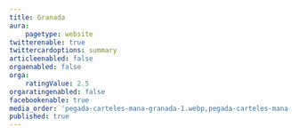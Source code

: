```yaml
---
title: Granada
aura:
    pagetype: website
twitterenable: true
twittercardoptions: summary
articleenabled: false
orgaenabled: false
orga:
    ratingValue: 2.5
orgaratingenabled: false
facebookenable: true
media_order: 'pegada-carteles-mana-granada-1.webp,pegada-carteles-mana-granada-2.webp,pegada-carteles-mana-granada-3.webp,pegada-carteles-mana-granada-4.webp,pegada-carteles-mana-granada-5.webp,pegada-carteles-mana-granada-6.webp,pegada-carteles-mana-granada-7.webp,pegada-carteles-mana-granada-8.webp,pegada-carteles-mana-granada-9.webp,pegada-carteles-mana-granada-10.webp,pegada-carteles-mana-granada-11.webp,pegada-carteles-mana-granada-12.webp,pegada-carteles-mana-granada-13.webp,pegada-carteles-mana-granada-14.webp,pegada-carteles-mana-granada-15.webp,pegada-carteles-mana-granada-16.webp,pegada-carteles-mana-granada-17.webp,pegada-carteles-mana-granada-18.webp,pegada-carteles-mana-granada-19.webp,pegada-carteles-mana-granada-20.webp,pegada-carteles-mana-granada-21.webp,pegada-carteles-mana-granada-22.webp,pegada-carteles-mana-granada-23.webp,pegada-carteles-mana-granada-24.webp,pegada-carteles-mana-granada-25.webp,pegada-carteles-mana-granada-26.webp,pegada-carteles-mana-granada-27.webp,pegada-carteles-mana-granada-28.webp,pegada-carteles-mana-granada-29.webp,pegada-carteles-mana-granada-30.webp,pegada-carteles-mana-granada-31.webp,pegada-carteles-mana-granada-32.webp,pegada-carteles-mana-granada-33.webp,pegada-carteles-mana-granada-34.webp,pegada-carteles-mana-granada-35.webp,pegada-carteles-mana-granada-36.webp,pegada-carteles-mana-granada-37.webp,pegada-carteles-mana-granada-38.webp,pegada-carteles-mana-granada-39.webp,pegada-carteles-mana-granada-40.webp,pegada-carteles-mana-granada-41.webp,pegada-carteles-mana-granada-42.webp,pegada-carteles-mana-granada-43.webp,pegada-carteles-mana-granada-44.webp,pegada-carteles-mana-granada-45.webp,pegada-carteles-mana-granada-46.webp,pegada-carteles-mana-granada-47.webp,pegada-carteles-mana-granada-48.webp,pegada-carteles-mana-granada-49.webp,pegada-carteles-mana-granada-50.webp,pegada-carteles-mana-granada-51.webp,pegada-carteles-mana-granada-52.webp,pegada-carteles-mana-granada-53.webp,pegada-carteles-mana-granada-54.webp,pegada-carteles-mana-granada-55.webp,pegada-carteles-mana-granada-56.webp,pegada-carteles-mana-granada-57.webp,pegada-carteles-mana-granada-58.webp,pegada-carteles-mana-granada-59.webp,pegada-carteles-mana-granada-60.webp,pegada-carteles-mana-granada-61.webp,pegada-carteles-mana-granada-62.webp,pegada-carteles-mana-granada-63.webp,pegada-carteles-mana-granada-64.webp,pegada-carteles-mana-granada-65.webp,pegada-carteles-mana-granada-66.webp,pegada-carteles-mana-granada-67.webp,pegada-carteles-mana-granada-68.webp,pegada-carteles-mana-granada-69.webp,pegada-carteles-mana-granada-71.webp,pegada-carteles-mana-granada-72.webp,pegada-carteles-mana-granada-73.webp,pegada-carteles-mana-granada-74.webp,pegada-carteles-mana-granada-75.webp,pegada-carteles-mana-granada-76.webp,pegada-carteles-mana-granada-77.webp,pegada-carteles-mana-granada-78.webp,pegada-carteles-mana-granada-79.webp,pegada-carteles-mana-granada-80.webp,pegada-carteles-mana-granada-81.webp,pegada-carteles-mana-granada-82.webp,pegada-carteles-mana-granada-83.webp,pegada-carteles-mana-granada-84.webp,pegada-carteles-mana-granada-85.webp,pegada-carteles-mana-granada-86.webp,pegada-carteles-mana-granada-87.webp,pegada-carteles-mana-granada-88.webp,pegada-carteles-mana-granada-89.webp,pegada-carteles-mana-granada-90.webp,pegada-carteles-mana-granada-91.webp,pegada-carteles-mana-granada-92.webp,pegada-carteles-mana-granada-93.webp,pegada-carteles-mana-granada-94.webp,pegada-carteles-mana-granada-95.webp,pegada-carteles-mana-granada-96.webp,pegada-carteles-mana-granada-97.webp,pegada-carteles-mana-granada-98.webp,pegada-carteles-mana-granada-99.webp,pegada-carteles-mana-granada-100.webp,pegada-carteles-mana-granada-101.webp,pegada-carteles-mana-granada-102.webp,pegada-carteles-mana-granada-103.webp,pegada-carteles-mana-granada-104.webp,pegada-carteles-mana-granada-105.webp,pegada-carteles-mana-granada-106.webp,pegada-carteles-mana-granada-107.webp,pegada-carteles-mana-granada-108.webp,pegada-carteles-mana-granada-109.webp,pegada-carteles-mana-granada-110.webp,pegada-carteles-mana-granada-111.webp,pegada-carteles-mana-granada-112.webp,pegada-carteles-mana-granada-113.webp,pegada-carteles-mana-granada-114.webp,pegada-carteles-mana-granada-115.webp,pegada-carteles-mana-granada-116.webp,pegada-carteles-mana-granada-117.webp,pegada-carteles-mana-granada-118.webp,pegada-carteles-mana-granada-119.webp,pegada-carteles-mana-granada-120.webp,pegada-carteles-mana-granada-121.webp,pegada-carteles-mana-granada-122.webp,pegada-carteles-mana-granada-123.webp'
published: true
---
```


